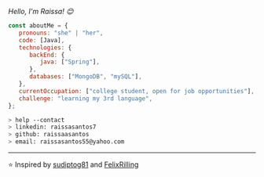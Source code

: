 


<p><em>Hello, I'm Raissa! 😊</br>
</em></p>


```javascript
const aboutMe = {
   pronouns: "she" | "her",
   code: [Java],
   technologies: {
      backEnd: {
         java: ["Spring"],
      },
      databases: ["MongoDB", "mySQL"],
   },
   currentOccupation: ["college student, open for job opportunities"],
   challenge: "learning my 3rd language",
};
```
````bash
> help --contact
> linkedin: raissasantos7
> github: raissaasantos
> email: raissasantos55@yahoo.com
````

---

⭐️ Inspired by [sudiptog81](https://github.com/sudiptog81) and  [FelixRilling](https://github.com/)


























